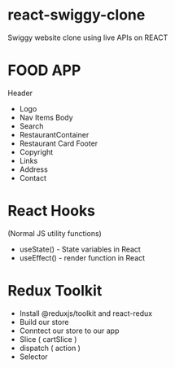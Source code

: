 # react-swiggy-clone

Swiggy website clone using live APIs on REACT

# FOOD APP

Header

- Logo
- Nav Items
  Body
- Search
- RestaurantContainer
- Restaurant Card
  Footer
- Copyright
- Links
- Address
- Contact

# React Hooks

(Normal JS utility functions)

- useState() - State variables in React
- useEffect() - render function in React

# Redux Toolkit

- Install @reduxjs/toolkit and react-redux
- Build our store
- Conntect our store to our app
- Slice ( cartSlice )
- dispatch ( action )
- Selector
